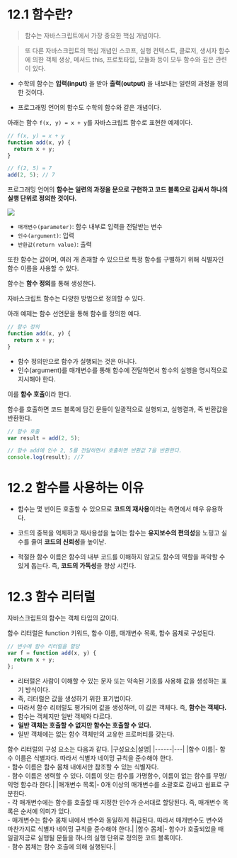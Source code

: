 # 12.1 함수란?

> 함수는 자바스크립트에서 가장 중요한 핵심 개념이다.

> 또 다른 자바스크립트의 핵심 개념인 스코프, 실행 컨텍스트, 클로저, 생서자 함수에 의한 객체 생상, 메서드 this, 프로토타입, 모듈화 등이 모두 함수와 깊은 관련이 있다.

- 수학의 함수는 **입력(input)** 을 받아 **출력(output)** 을 내보내는 일련의 과정을 정의한 것이다.

- 프로그래밍 언어의 함수도 수학의 함수와 같은 개념이다.

아래는 함수 `f(x, y) = x + y`를 자바스크립트 함수로 표현한 예제이다.

```javascript
// f(x, y) = x + y
function add(x, y) {
  return x + y;
}

// f(2, 5) = 7
add(2, 5); // 7
```

프로그래밍 언어의 **함수는 일련의 과정을 문으로 구현하고 코드 블록으로 감싸서 하나의 실행 단위로 정의한 것이다.**

![](https://velog.velcdn.com/images/narcoker/post/1f6b269e-1fec-4dcf-8432-dc11ec6db76e/image.png)

- `매개변수(parameter)`: 함수 내부로 입력을 전달받는 변수
- `인수(argument)`: 입력
- `반환값(return value)`: 출력

또한 함수는 값이며, 여러 개 존재할 수 있으므로 특정 함수를 구별하기 위해 식별자인 함수 이름을 사용할 수 있다.

함수는 **함수 정의**를 통해 생성한다.

자바스크립트 함수는 다양한 방법으로 정의할 수 있다.

아래 예제는 함수 선언문을 통해 함수를 정의한 예다.

```javascript
// 함수 정의
function add(x, y) {
  return x + y;
}
```

- 함수 정의만으로 함수가 실행되는 것은 아니다.
- 인수(argument)를 매개변수를 통해 함수에 전달하면서 함수의 실행을 명시적으로 지시해야 한다.

이를 **함수 호출**이라 한다.

함수를 호출하면 코드 블록에 담긴 문들이 일괄적으로 실행되고, 실행결과, 즉 반환값을 반환한다.

```javascript
// 함수 호출
var result = add(2, 5);

// 함수 add에 인수 2, 5를 전달하면서 호출하면 반환값 7을 반환한다.
console.log(result); //7
```

# 12.2 함수를 사용하는 이유

- 함수는 몇 번이든 호출할 수 있으므로 **코드의 재사용**이라는 측면에서 매우 유용하다.

- 코드의 중복을 억제하고 재사용성을 높이는 함수는 **유지보수의 편의성**을 노핑고 실수를 줄여 **코드의 신뢰성**을 높이낟.

- 적절한 함수 이름은 함수의 내부 코드를 이해하지 않고도 함수의 역할을 파악할 수 있게 돕는다. 즉, **코드의 가독성**을 향상 시킨다.

# 12.3 함수 리터럴

자바스크립트의 함수는 객체 타입의 값이다.

함수 리터럴은 function 키워드, 함수 이름, 매개변수 목록, 함수 몸체로 구성된다.

```javascript
// 변수에 함수 리터럴을 할당
var f = function add(x, y) {
  return x + y;
};
```

- 리터럴은 사람이 이해할 수 있는 문자 또는 약속된 기호를 사용해 값을 생성하는 표기 방식이다.
- 즉, 리터럴은 값을 생성하기 위한 표기법이다.
- 따라서 함수 리터럴도 평가되어 값을 생성하며, 이 값은 객체다. 즉, **함수는 객체다.**
- 함수는 객체지만 일반 객체와 다르다.
- **일반 객체는 호출할 수 없지만 함수는 호출할 수 있다.**
- 일반 객체에는 없는 함수 객체만의 고유한 프로퍼티를 갖는다.

함수 리터럴의 구성 요소는 다음과 같다.
|구성요소|설명|
|------|---|
|함수 이름|- 함수 이름은 식별자다. 따라서 식별자 네이밍 규칙을 준수해야 한다.</br> - 함수 이름은 함수 몸채 내에서만 참조할 수 있는 식별자다. </br> - 함수 이름은 생력할 수 있다. 이름이 잇는 함수를 가명함수, 이름이 없는 함수를 무명/익명 함수라 한다.|
|매개변수 목록|- 0개 이상의 매개변수를 소괄호로 감싸고 쉼표로 구분한다. </br> - 각 매개변수에는 함수를 호출할 때 지정한 인수가 순서대로 할당된다. 즉, 매개변수 목록은 순서에 의미가 있다. </br> - 매개변수는 함수 몸채 내에서 변수와 동일하게 취급된다. 따라서 매개변수도 변수와 마찬가지로 식별자 네이밍 규칙을 준수해야 한다.|
|함수 몸체|- 함수가 호출되었을 때 일괄저긍로 실행될 문들을 하나의 실행 단위로 정의한 코드 블록이다. </br> - 함수 몸체는 함수 호출에 의해 실행된다.|
